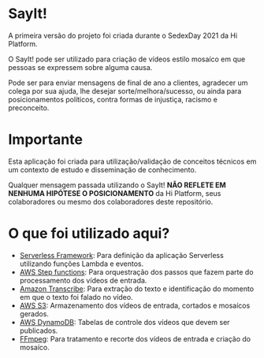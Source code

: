 # SayIt!

A primeira versão do projeto foi criada durante o SedexDay 2021 da Hi Platform.

O SayIt! pode ser utilizado para criação de vídeos estilo mosaíco em que pessoas se expressem sobre alguma causa.

Pode ser para enviar mensagens de final de ano a clientes, agradecer um colega por sua ajuda, lhe desejar sorte/melhora/sucesso, ou ainda para posicionamentos políticos, contra formas de injustiça, racismo e preconceito.

# Importante

Esta aplicação foi criada para utilização/validação de conceitos técnicos em um contexto de estudo e disseminação de conhecimento.

Qualquer mensagem passada utilizando o SayIt! **NÃO REFLETE EM NENHUMA HIPÓTESE O POSICIONAMENTO** da Hi Platform, seus colaboradores ou mesmo dos colaboradores deste repositório.

# O que foi utilizado aqui?

- [Serverless Framework](https://www.serverless.com/): Para definição da aplicação Serverless utilizando funções Lambda e eventos.
- [AWS Step functions](https://aws.amazon.com/pt/step-functions/): Para orquestração dos passos que fazem parte do processamento dos vídeos de entrada.
- [Amazon Transcribe](https://aws.amazon.com/pt/transcribe/): Para extração do texto e identificação do momento em que o texto foi falado no vídeo.
- [AWS S3](https://aws.amazon.com/pt/s3/): Armazenamento dos vídeos de entrada, cortados e mosaícos gerados.
- [AWS DynamoDB](https://aws.amazon.com/pt/dynamodb/): Tabelas de controle dos vídeos que devem ser publicados.
- [FFmpeg](https://www.ffmpeg.org/): Para tratamento e recorte dos vídeos de entrada e criação do mosaíco.
